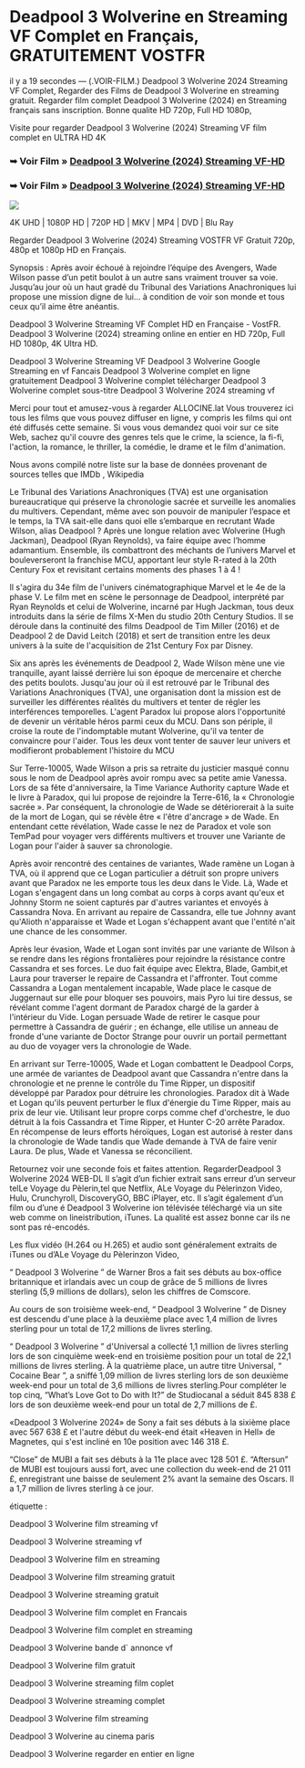 # Deadpool 3 Wolverine en Streaming VF Complet en Français, GRATUITEMENT VOSTFR

il y a 19 secondes — (.VOIR-FILM.) Deadpool 3 Wolverine 2024 Streaming VF Complet, Regarder des Films de Deadpool 3 Wolverine en streaming gratuit. Regarder film complet Deadpool 3 Wolverine (2024) en Streaming français sans inscription. Bonne qualite HD 720p, Full HD 1080p,

Visite pour regarder Deadpool 3 Wolverine (2024) Streaming VF film complet en ULTRA HD 4K

### ➥ Voir Film » [Deadpool 3 Wolverine (2024) Streaming VF-HD](https://t.co/NfSgtBRPtR)

### ➥ Voir Film » [Deadpool 3 Wolverine (2024) Streaming VF-HD](https://t.co/NfSgtBRPtR)

<p dir="auto"><a href="https://t.co/NfSgtBRPtR" title="BLURAY" rel="nofollow"><img src="https://i.imgur.com/jhNGoEt.gif" style="max-width: 100%;"></a></p>

4K UHD | 1080P HD | 720P HD | MKV | MP4 | DVD | Blu Ray

Regarder Deadpool 3 Wolverine (2024) Streaming VOSTFR VF Gratuit 720p, 480p et 1080p HD en Français.

Synopsis : Après avoir échoué à rejoindre l’équipe des Avengers, Wade Wilson passe d’un petit boulot à un autre sans vraiment trouver sa voie. Jusqu’au jour où un haut gradé du Tribunal des Variations Anachroniques lui propose une mission digne de lui… à condition de voir son monde et tous ceux qu’il aime être anéantis.

Deadpool 3 Wolverine Streaming VF Complet HD en Française - VostFR. Deadpool 3 Wolverine (2024) streaming online en entier en HD 720p, Full HD 1080p, 4K Ultra HD.

Deadpool 3 Wolverine Streaming VF
Deadpool 3 Wolverine Google Streaming en vf Fancais
Deadpool 3 Wolverine complet en ligne gratuitement
Deadpool 3 Wolverine complet télécharger
Deadpool 3 Wolverine complet sous-titre
Deadpool 3 Wolverine 2024 streaming vf

Merci pour tout et amusez-vous à regarder ALLOCINE.lat
Vous trouverez ici tous les films que vous pouvez diffuser en ligne, y compris les films qui ont été diffusés cette semaine. Si vous vous demandez quoi voir sur ce site Web, sachez qu'il couvre des genres tels que le crime, la science, la fi-fi, l'action, la romance, le thriller, la comédie, le drame et le film d'animation.

Nous avons compilé notre liste sur la base de données provenant de sources telles que IMDb , Wikipedia

Le Tribunal des Variations Anachroniques (TVA) est une organisation bureaucratique qui préserve la chronologie sacrée et surveille les anomalies du multivers. Cependant, même avec son pouvoir de manipuler l’espace et le temps, la TVA sait-elle dans quoi elle s’embarque en recrutant Wade Wilson, alias Deadpool ? Après une longue relation avec Wolverine (Hugh Jackman), Deadpool (Ryan Reynolds), va faire équipe avec l’homme adamantium. Ensemble, ils combattront des méchants de l’univers Marvel et bouleverseront la franchise MCU, apportant leur style R-rated à la 20th Century Fox et revisitant certains moments des phases 1 à 4 !

Il s'agira du 34e film de l'univers cinématographique Marvel et le 4e de la phase V. Le film met en scène le personnage de Deadpool, interprété par Ryan Reynolds et celui de Wolverine, incarné par Hugh Jackman, tous deux introduits dans la série de films X-Men du studio 20th Century Studios. Il se déroule dans la continuité des films Deadpool de Tim Miller (2016) et de Deadpool 2 de David Leitch (2018) et sert de transition entre les deux univers à la suite de l'acquisition de 21st Century Fox par Disney.

Six ans après les événements de Deadpool 2, Wade Wilson mène une vie tranquille, ayant laissé derrière lui son époque de mercenaire et cherche des petits boulots. Jusqu'au jour où il est retrouvé par le Tribunal des Variations Anachroniques (TVA), une organisation dont la mission est de surveiller les différentes réalités du multivers et tenter de régler les interférences temporelles. L'agent Paradox lui propose alors l'opportunité de devenir un véritable héros parmi ceux du MCU. Dans son périple, il croise la route de l'indomptable mutant Wolverine, qu'il va tenter de convaincre pour l'aider. Tous les deux vont tenter de sauver leur univers et modifieront probablement l'histoire du MCU

Sur Terre-10005, Wade Wilson a pris sa retraite du justicier masqué connu sous le nom de Deadpool après avoir rompu avec sa petite amie Vanessa. Lors de sa fête d'anniversaire, la Time Variance Authority capture Wade et le livre à Paradox, qui lui propose de rejoindre la Terre-616, la « Chronologie sacrée ». Par conséquent, la chronologie de Wade se détériorerait à la suite de la mort de Logan, qui se révèle être « l'être d'ancrage » de Wade. En entendant cette révélation, Wade casse le nez de Paradox et vole son TemPad pour voyager vers différents multivers et trouver une Variante de Logan pour l'aider à sauver sa chronologie.

Après avoir rencontré des centaines de variantes, Wade ramène un Logan à TVA, où il apprend que ce Logan particulier a détruit son propre univers avant que Paradox ne les emporte tous les deux dans le Vide. Là, Wade et Logan s'engagent dans un long combat au corps à corps avant qu'eux et Johnny Storm ne soient capturés par d'autres variantes et envoyés à Cassandra Nova. En arrivant au repaire de Cassandra, elle tue Johnny avant qu'Alioth n'apparaisse et Wade et Logan s'échappent avant que l'entité n'ait une chance de les consommer.

Après leur évasion, Wade et Logan sont invités par une variante de Wilson à se rendre dans les régions frontalières pour rejoindre la résistance contre Cassandra et ses forces. Le duo fait équipe avec Elektra, Blade, Gambit,et Laura pour traverser le repaire de Cassandra et l'affronter. Tout comme Cassandra a Logan mentalement incapable, Wade place le casque de Juggernaut sur elle pour bloquer ses pouvoirs, mais Pyro lui tire dessus, se révélant comme l'agent dormant de Paradox chargé de la garder à l'intérieur du Vide. Logan persuade Wade de retirer le casque pour permettre à Cassandra de guérir ; en échange, elle utilise un anneau de fronde d'une variante de Doctor Strange pour ouvrir un portail permettant au duo de voyager vers la chronologie de Wade.

En arrivant sur Terre-10005, Wade et Logan combattent le Deadpool Corps, une armée de variantes de Deadpool avant que Cassandra n'entre dans la chronologie et ne prenne le contrôle du Time Ripper, un dispositif développé par Paradox pour détruire les chronologies. Paradox dit à Wade et Logan qu'ils peuvent perturber le flux d'énergie du Time Ripper, mais au prix de leur vie. Utilisant leur propre corps comme chef d'orchestre, le duo détruit à la fois Cassandra et Time Ripper, et Hunter C-20 arrête Paradox. En récompense de leurs efforts héroïques, Logan est autorisé à rester dans la chronologie de Wade tandis que Wade demande à TVA de faire venir Laura. De plus, Wade et Vanessa se réconcilient.

Retournez voir une seconde fois et faites attention. RegarderDeadpool 3 Wolverine 2024 WEB-DL Il s’agit d’un fichier extrait sans erreur d’un serveur telLe Voyage du Pèlerin,tel que Netflix, ALe Voyage du Pèlerinzon Video, Hulu, Crunchyroll, DiscoveryGO, BBC iPlayer, etc. Il s’agit également d’un film ou d’une é Deadpool 3 Wolverine ion télévisée téléchargé via un site web comme on lineistribution, iTunes. La qualité est assez bonne car ils ne sont pas ré-encodés.

Les flux vidéo (H.264 ou H.265) et audio sont généralement extraits de iTunes ou d’ALe Voyage du Pèlerinzon Video,

“ Deadpool 3 Wolverine ” de Warner Bros a fait ses débuts au box-office britannique et irlandais avec un coup de grâce de 5 millions de livres sterling (5,9 millions de dollars), selon les chiffres de Comscore.

Au cours de son troisième week-end, “ Deadpool 3 Wolverine ” de Disney est descendu d'une place à la deuxième place avec 1,4 million de livres sterling pour un total de 17,2 millions de livres sterling.

“ Deadpool 3 Wolverine ” d'Universal a collecté 1,1 million de livres sterling lors de son cinquième week-end en troisième position pour un total de 22,1 millions de livres sterling. À la quatrième place, un autre titre Universal, “ Cocaine Bear ”, a sniffé 1,09 million de livres sterling lors de son deuxième week-end pour un total de 3,6 millions de livres sterling.Pour compléter le top cinq, “What’s Love Got to Do with It?” de Studiocanal a séduit 845 838 £ lors de son deuxième week-end pour un total de 2,7 millions de £.

«Deadpool 3 Wolverine 2024» de Sony a fait ses débuts à la sixième place avec 567 638 £ et l'autre début du week-end était «Heaven in Hell» de Magnetes, qui s'est incliné en 10e position avec 146 318 £.

“Close” de MUBI a fait ses débuts à la 11e place avec 128 501 £. “Aftersun” de MUBI est toujours aussi fort, avec une collection du week-end de 21 011 £, enregistrant une baisse de seulement 2% avant la semaine des Oscars. Il a 1,7 million de livres sterling à ce jour.

étiquette :

Deadpool 3 Wolverine film streaming vf

Deadpool 3 Wolverine streaming vf

Deadpool 3 Wolverine film en streaming

Deadpool 3 Wolverine film streaming gratuit

Deadpool 3 Wolverine streaming gratuit

Deadpool 3 Wolverine film complet en Francais

Deadpool 3 Wolverine film complet en streaming

Deadpool 3 Wolverine bande d` annonce vf

Deadpool 3 Wolverine film gratuit

Deadpool 3 Wolverine streaming film coplet

Deadpool 3 Wolverine streaming complet

Deadpool 3 Wolverine film streaming

Deadpool 3 Wolverine au cinema paris

Deadpool 3 Wolverine regarder en entier en ligne
